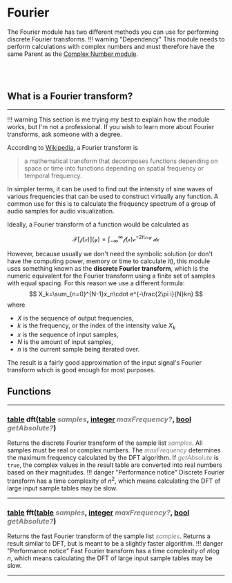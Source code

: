 # Fourier

The Fourier module has two different methods you can use for performing discrete Fourier transforms.
!!! warning "Dependency"
    This module needs to perform calculations with complex numbers and must therefore have the same Parent as the [Complex Number module](cmath.md).

<br><br>

## What is a Fourier transform?
---
!!! warning
    This section is me trying my best to explain how the module works, but I'm not a professional. If you wish to learn more about Fourier transforms, ask someone with a degree.

According to [Wikipedia](https://en.wikipedia.org/wiki/Fourier_transform), a Fourier transform is
> a mathematical transform that decomposes functions depending on space or time into functions depending on spatial frequency or temporal frequency.

In simpler terms, it can be used to find out the intensity of sine waves of various frequencies that can be used to construct virtually any function. A common use for this is to calculate the frequency spectrum of a group of audio samples for audio visualization.

Ideally, a Fourier transform of a function would be calculated as

$$
\mathcal{F[f(x)](y)=\int_{-\infty}^{\infty}f\left(x\right)e^{-2\pi ixy}\ dx}
$$

However, because usually we don't need the symbolic solution (or don't have the computing power, memory or time to calculate it), this module uses something known as the **discrete Fourier transform**, which is the numeric equivalent for the Fourier transform using a finite set of samples with equal spacing. For this reason we use a different formula:
$$
X_k=\sum_{n=0}^{N-1}x_n\cdot e^{-\frac{2\pi i}{N}kn}
$$
where

* $X$ is the sequence of output frequencies,
* $k$ is the frequency, or the index of the intensity value $X_k$
* $x$ is the sequence of input samples,
* $N$ is the amount of input samples,
* $n$ is the current sample being iterated over.

The result is a fairly good approximation of the input signal's Fourier transform which is good enough for most purposes.

## Functions
---

### [table](https://developer.roblox.com/en-us/articles/Table) dft([table](https://developer.roblox.com/en-us/articles/Table) *<span style="color: grey">samples</span>*, [integer](https://developer.roblox.com/en-us/articles/Numbers) *<span style="color: grey">maxFrequency?</span>*, [bool](https://developer.roblox.com/en-us/articles/Numbers) *<span style="color: grey">getAbsolute?</span>*)

Returns the discrete Fourier transform of the sample list *<span style="color: grey">samples</span>*. All samples must be real or complex numbers. The *<span style="color: grey">maxFrequency</span>* determines the maximum frequency calculated by the DFT algorithm. If *<span style="color: grey">getAbsolute</span>* is `true`, the complex values in the result table are converted into real numbers based on their magnitudes.
!!! danger "Performance notice"
    Discrete Fourier transform has a time complexity of $n^2$, which means calculating the DFT of large input sample tables may be slow.

---

### [table](https://developer.roblox.com/en-us/articles/Table) fft([table](https://developer.roblox.com/en-us/articles/Table) *<span style="color: grey">samples</span>*, [integer](https://developer.roblox.com/en-us/articles/Numbers) *<span style="color: grey">maxFrequency?</span>*, [bool](https://developer.roblox.com/en-us/articles/Numbers) *<span style="color: grey">getAbsolute?</span>*)

Returns the fast Fourier transform of the sample list *<span style="color: grey">samples</span>*. Returns a result similar to DFT, but is meant to be a slightly faster algorithm.
!!! danger "Performance notice"
    Fast Fourier transform has a time complexity of $n \log{n}$, which means calculating the DFT of large input sample tables may be slow.

---
